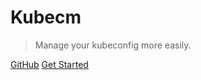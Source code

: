 # Kubecm

> Manage your kubeconfig more easily.


[GitHub](https://github.com/sunny0826/kubecm)
[Get Started](en-us/README)
